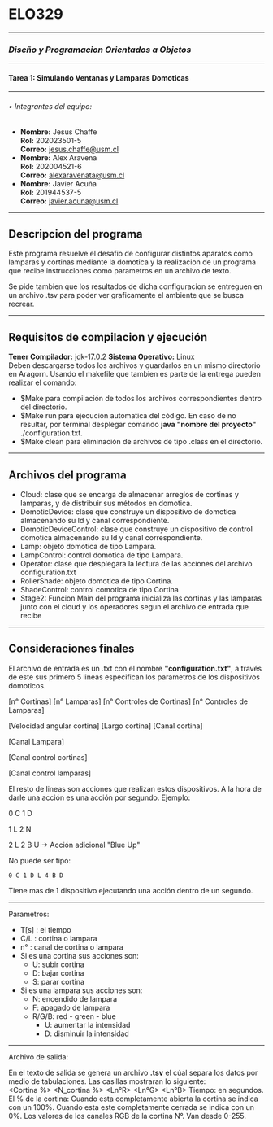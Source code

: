 # ELO329 
---
### *Diseño y Programacion Orientados a Objetos*
---

#### **Tarea 1: Simulando Ventanas y Lamparas Domoticas**  
---  

###### • Integrantes del equipo:
- **Nombre:** Jesus Chaffe    
**Rol:** 202023501-5  
**Correo:** jesus.chaffe@usm.cl
- **Nombre:** Alex Aravena       
**Rol:** 202004521-6    
**Correo:** alexaravenata@usm.cl
- **Nombre:** Javier Acuña       
**Rol:** 201944537-5    
**Correo:** javier.acuna@usm.cl

---

## Descripcion del programa  
Este programa resuelve el desafio de configurar distintos aparatos como  
lamparas y cortinas mediante la domotica y la realizacion de un programa  
que recibe instrucciones como parametros en un archivo de texto.  

Se pide tambien que los resultados de dicha configuracion se entreguen en  
un archivo .tsv para poder ver graficamente el ambiente que se busca recrear.

---
## Requisitos de compilacion y ejecución

**Tener Compilador:** jdk-17.0.2
**Sistema Operativo:** Linux   
Deben descargarse todos los archivos y guardarlos en un mismo directorio en Aragorn. Usando el makefile que tambien es parte de la entrega pueden realizar el comando:

- $Make para compilación de todos los archivos correspondientes dentro del directorio.
- $Make run para ejecución automatica del código. En caso de no resultar, por terminal desplegar comando **java "nombre del proyecto"** ./configuration.txt.
- $Make clean para eliminación de archivos de tipo .class en el directorio.


---
## Archivos del programa  
- Cloud: clase que se encarga de almacenar arreglos de cortinas y lamparas, y de distribuir sus métodos en domotica.
- DomoticDevice: clase que construye un dispositivo de domotica almacenando su Id y canal correspondiente.
- DomoticDeviceControl: clase que construye un dispositivo de control domotica almacenando su Id y canal correspondiente.
- Lamp: objeto domotica de tipo Lampara.
- LampControl: control domotica de tipo Lampara.
- Operator: clase que desplegara la lectura de las acciones del archivo configuration.txt
- RollerShade: objeto domotica de tipo Cortina.
- ShadeControl: control comotica de tipo Cortina
- Stage2: Funcion Main del programa inicializa las cortinas y las lamparas junto con el cloud y los operadores segun el archivo de entrada que recibe


---
## Consideraciones finales  
El archivo de entrada es un .txt con el nombre **"configuration.txt"**, a través de este sus primero 5 lineas especifican los parametros de los dispositivos domoticos. 

[n° Cortinas] [n° Lamparas]  [n° Controles de Cortinas]  [n° Controles de Lamparas]

[Velocidad angular cortina]  [Largo cortina]  [Canal cortina] 

[Canal Lampara]   

[Canal control cortinas] 

[Canal control lamparas] 

El resto de lineas son acciones que realizan estos dispositivos. A la hora de darle una acción es una acción por segundo.
Ejemplo:
 
 0 C 1 D
  
 1 L 2 N
  
 2 L 2 B U
    -> Acción adicional "Blue Up"

 No puede ser tipo:
  
    0 C 1 D L 4 B D
  
  Tiene mas de 1 dispositivo ejecutando una acción dentro de un segundo.
 
 ---
 Parametros:
 
   - T[s] : el tiempo
   - C/L : cortina o lampara
   - n° : canal de cortina o lampara
   - Si es una cortina sus acciones son:
       - U: subir cortina
       - D: bajar cortina
       - S: parar cortina
   - Si es una lampara sus acciones son:
       - N: encendido de lampara
       - F: apagado de lampara
       - R/G/B: red - green - blue 
           - U: aumentar la intensidad
           - D: disminuir la intensidad
---
Archivo de salida:

En el texto de salida se genera un archivo **.tsv** el cúal separa los datos por medio de tabulaciones. 
Las casillas mostraran lo siguiente:
\
<Tiempo> <Cortina %> <N_cortina %> <Ln°R> <Ln°G> <Ln°B>
Tiempo: en segundos.
El % de la cortina:
   Cuando esta completamente abierta la cortina se indica con un 100%.
   Cuando esta este completamente cerrada se indica con un 0%.
Los valores de los canales RGB de la cortina N°. Van desde 0-255.
 
    
